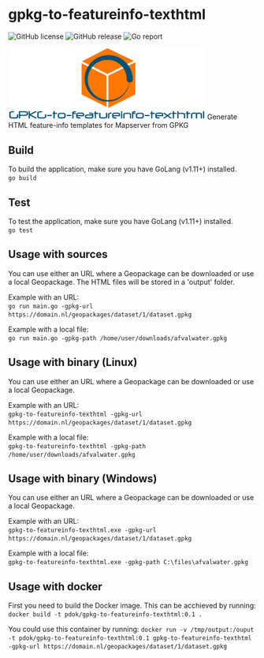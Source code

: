 # gpkg-to-featureinfo-texthtml

![GitHub license](https://img.shields.io/github/license/PDOK/gpkg-to-featureinfo-texthtml.svg)
![GitHub release](https://img.shields.io/github/release/PDOK/gpkg-to-featureinfo-texthtml.svg)
![Go report](https://goreportcard.com/badge/github.com/pdok/gpkg-to-featureinfo-texthtml)

<img src="gpkg-logo.PNG" alt="gpkg-to-featureinfo-texthtml logo" width="400px" title="logo"/>
Generate HTML feature-info templates for Mapserver from GPKG

## Build
To build the application, make sure you have GoLang (v1.11+) installed.  
`go build`

## Test
To test the application, make sure you have GoLang (v1.11+) installed.  
`go test`

## Usage with sources
You can use either an URL where a Geopackage can be downloaded or use a local Geopackage.
The HTML files will be stored in a 'output' folder.

Example with an URL:  
`go run main.go -gpkg-url https://domain.nl/geopackages/dataset/1/dataset.gpkg`

Example with a local file:  
`go run main.go -gpkg-path /home/user/downloads/afvalwater.gpkg`

## Usage with binary (Linux)
You can use either an URL where a Geopackage can be downloaded or use a local Geopackage.

Example with an URL:  
`gpkg-to-featureinfo-texthtml -gpkg-url https://domain.nl/geopackages/dataset/1/dataset.gpkg`

Example with a local file:  
`gpkg-to-featureinfo-texthtml -gpkg-path /home/user/downloads/afvalwater.gpkg`

## Usage with binary (Windows)
You can use either an URL where a Geopackage can be downloaded or use a local Geopackage.

Example with an URL:  
`gpkg-to-featureinfo-texthtml.exe -gpkg-url https://domain.nl/geopackages/dataset/1/dataset.gpkg`

Example with a local file:  
`gpkg-to-featureinfo-texthtml.exe -gpkg-path C:\files\afvalwater.gpkg`

## Usage with docker
First you need to build the Docker image. This can be acchieved by running:
`docker build -t pdok/gpkg-to-featureinfo-texthtml:0.1 .`

You could use this container by running:
`docker run -v /tmp/output:/ouput -t pdok/gpkg-to-featureinfo-texthtml:0.1 gpkg-to-featureinfo-texthtml -gpkg-url https://domain.nl/geopackages/dataset/1/dataset.gpkg`
